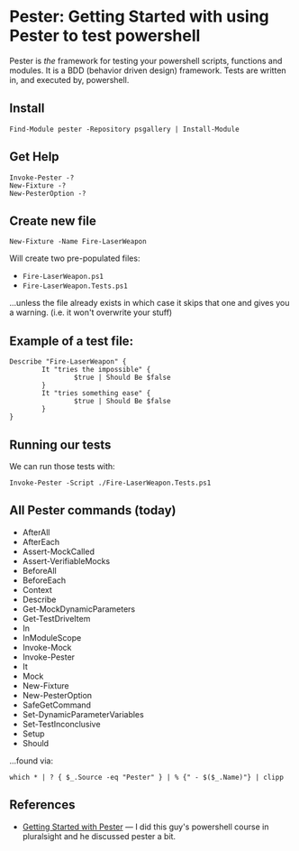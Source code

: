 # Pester: Getting Started with using Pester to test powershell

Pester is *the* framework for testing your powershell scripts, functions and modules. It is a BDD (behavior driven design) framework. Tests are written in, and executed by, powershell.

## Install

	Find-Module pester -Repository psgallery | Install-Module


## Get Help

	Invoke-Pester -?
	New-Fixture -?
	New-PesterOption -?

## Create new file

	New-Fixture -Name Fire-LaserWeapon

Will create two pre-populated files:

 - `Fire-LaserWeapon.ps1`
 - `Fire-LaserWeapon.Tests.ps1`

...unless the file already exists in which case it skips that one and gives you a warning. (i.e. it won't overwrite your stuff)

## Example of a test file:

	Describe "Fire-LaserWeapon" {
			It "tries the impossible" {
					$true | Should Be $false
			}
			It "tries something ease" {
					$true | Should Be $false
			}
	}


## Running our tests

We can run those tests with:


	Invoke-Pester -Script ./Fire-LaserWeapon.Tests.ps1

## All Pester commands (today)

 - AfterAll
 - AfterEach
 - Assert-MockCalled
 - Assert-VerifiableMocks
 - BeforeAll
 - BeforeEach
 - Context
 - Describe
 - Get-MockDynamicParameters
 - Get-TestDriveItem
 - In
 - InModuleScope
 - Invoke-Mock
 - Invoke-Pester
 - It
 - Mock
 - New-Fixture
 - New-PesterOption
 - SafeGetCommand
 - Set-DynamicParameterVariables
 - Set-TestInconclusive
 - Setup
 - Should

...found via:

	which * | ? { $_.Source -eq "Pester" } | % {" - $($_.Name)"} | clipp

## References

* [Getting Started with Pester](http://duffney.io/GettingStartedWithPester) &mdash; I did this guy's powershell course in pluralsight and he discussed pester a bit.